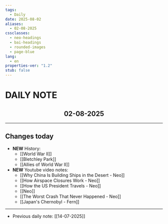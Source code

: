 ```yaml
---
tags:
  - Daily
date: 2025-08-02
aliases:
  - 02-08-2025
cssclasses:
  - neo-headings
  - bai-headings
  - rounded-images
  - page-blue
lang:
  - en
properties-ver: "1.2"
stub: false
---
```

# DAILY NOTE
<h2 style="text-align:center;">02-08-2025</h2>

***

## Changes today
- **NEW** History:
    - [[World War II]]
    - [[Bletchley Park]]
    - [[Allies of World War II]]
- **NEW** Youtube video notes:
    - [[Why China Is Building Ships in the Desert - Neo]]
    - [[How Airspace Closures Work - Neo]]
    - [[How the US President Travels - Neo]]
    - [[Neo]]
    - [[The Worst Crash That Never Happened - Neo]]
    - [[Japan's Chernobyl - Fern]]
***
- Previous daily note: [[14-07-2025]]